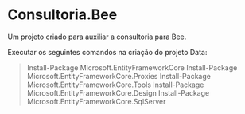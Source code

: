 # Consultoria.Bee
Um projeto criado para auxiliar a consultoria para Bee.

Executar os seguintes comandos na criação do projeto Data:

> Install-Package Microsoft.EntityFrameworkCore
> Install-Package Microsoft.EntityFrameworkCore.Proxies
> Install-Package Microsoft.EntityFrameworkCore.Tools
> Install-Package Microsoft.EntityFrameworkCore.Design
> Install-Package Microsoft.EntityFrameworkCore.SqlServer
